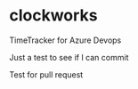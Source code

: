 # clockworks
TimeTracker for Azure Devops


Just a test to see if I can commit

Test for pull request
